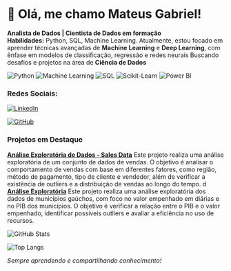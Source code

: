 # 👋 Olá, me chamo Mateus Gabriel!  

**Analista de Dados | Cientista de Dados em formação**  
**Habilidades:** Python, SQL, Machine Learning.
Atualmente, estou focado em aprender técnicas avançadas de **Machine Learning** e **Deep Learning**, com ênfase em modelos de classificação, regressão e redes neurais
Buscando desafios e projetos na área de **Ciência de Dados**  

![Python](https://img.shields.io/badge/Python-3776AB?style=for-the-badge&logo=python&logoColor=white)
![Machine Learning](https://img.shields.io/badge/Machine%20Learning-0077b5?style=for-the-badge&logo=sklearn&logoColor=white)
![SQL](https://img.shields.io/badge/SQL-4479A1?style=for-the-badge&logo=sqlite&logoColor=white)
![Scikit-Learn](https://img.shields.io/badge/Scikit--Learn-F7931E?style=for-the-badge&logo=scikit-learn&logoColor=white)
![Power BI](https://img.shields.io/badge/Power%20BI-F2C811?style=for-the-badge&logo=power-bi&logoColor=black)

### Redes Sociais:  
[![LinkedIn](https://img.shields.io/badge/LinkedIn-0077B5?style=for-the-badge&logo=linkedin&logoColor=white)](https://www.linkedin.com/in/mateus-gabriel-946a841b5/)  

[![GitHub](https://img.shields.io/badge/GitHub-181717?style=for-the-badge&logo=github&logoColor=white)](https://github.com/Mateusssssssssss)  

###  Projetos em Destaque  
**[Análise Exploratória de Dados - Sales Data](https://github.com/Mateusssssssssss/Projeto-ciencia-de-dados)** Este projeto realiza uma análise exploratória de um conjunto de dados de vendas. O objetivo é analisar o comportamento de vendas com base em diferentes fatores, como região, método de pagamento, tipo de cliente e vendedor, além de verificar a existência de outliers e a distribuição de vendas ao longo do tempo.  d
**[Análise Exploratória](https://github.com/Mateusssssssssss/Analise-exploratoria)** Este projeto realiza uma análise exploratória dos dados de municípios gaúchos, com foco no valor empenhado em diárias e no PIB dos municípios. O objetivo é verificar a relação entre o PIB e o valor empenhado, identificar possíveis outliers e avaliar a eficiência no uso de recursos.
    
![GitHub Stats](https://github-readme-stats.vercel.app/api?username=Mateusssssssssss&show_icons=true&bg_color=000000&title_color=00bcd4&text_color=ffffff&icon_color=f1c40f)

![Top Langs](https://github-readme-stats.vercel.app/api/top-langs/?username=Mateusssssssssss&layout=compact&theme=dark&bg_color=000000&title_color=00bcd4&text_color=ffffff&icon_color=f1c40f)






 _Sempre aprendendo e compartilhando conhecimento!_  
